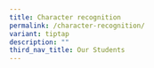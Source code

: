```yaml
---
title: Character recognition
permalink: /character-recognition/
variant: tiptap
description: ""
third_nav_title: Our Students
---
```

